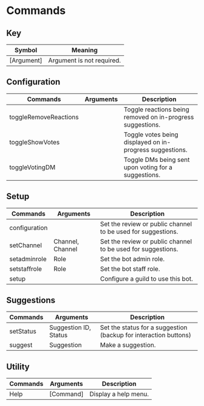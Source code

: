 # Commands

## Key 
| Symbol      | Meaning                        |
| ----------- | ------------------------------ |
| [Argument]  | Argument is not required.      |

## Configuration
| Commands              | Arguments | Description                                                |
| --------------------- | --------- | ---------------------------------------------------------- |
| toggleRemoveReactions |           | Toggle reactions being removed on in-progress suggestions. |
| toggleShowVotes       |           | Toggle votes being displayed on in-progress suggestions.   |
| toggleVotingDM        |           | Toggle DMs being sent upon voting for a suggestions.       |

## Setup
| Commands      | Arguments        | Description                                                  |
| ------------- | ---------------- | ------------------------------------------------------------ |
| configuration |                  | Set the review or public channel to be used for suggestions. |
| setChannel    | Channel, Channel | Set the review or public channel to be used for suggestions. |
| setadminrole  | Role             | Set the bot admin role.                                      |
| setstaffrole  | Role             | Set the bot staff role.                                      |
| setup         |                  | Configure a guild to use this bot.                           |

## Suggestions
| Commands  | Arguments             | Description                                                      |
| --------- | --------------------- | ---------------------------------------------------------------- |
| setStatus | Suggestion ID, Status | Set the status for a suggestion (backup for interaction buttons) |
| suggest   | Suggestion            | Make a suggestion.                                               |

## Utility
| Commands | Arguments | Description          |
| -------- | --------- | -------------------- |
| Help     | [Command] | Display a help menu. |


